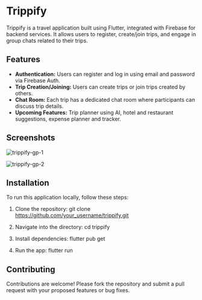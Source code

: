 # Trippify

Trippify is a travel application built using Flutter, integrated with Firebase for backend services. It allows users to register, create/join trips, and engage in group chats related to their trips.


## Features

- **Authentication:** Users can register and log in using email and password via Firebase Auth.
- **Trip Creation/Joining:** Users can create trips or join trips created by others.
- **Chat Room:** Each trip has a dedicated chat room where participants can discuss trip details.
- **Upcoming Features:** Trip planner using AI, hotel and restaurant suggestions, expense planner and tracker.

## Screenshots

![trippify-gp-1](https://github.com/user-attachments/assets/ce184016-8a59-4975-b797-e894d66ab028)

![trippify-gp-2](https://github.com/user-attachments/assets/b3d40067-4e98-4c30-a301-05f4238f8c47)

## Installation

To run this application locally, follow these steps:

1. Clone the repository:
     git clone https://github.com/your_username/trippify.git

2. Navigate into the directory:
     cd trippify
   
3. Install dependencies:
     flutter pub get

4. Run the app:
     flutter run


## Contributing
Contributions are welcome! Please fork the repository and submit a pull request with your proposed features or bug fixes.
